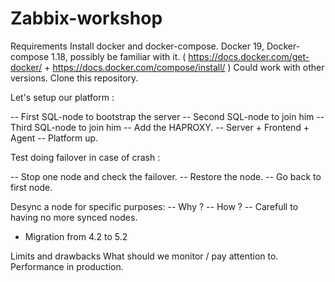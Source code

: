 # Zabbix-workshop
Requirements
Install docker and docker-compose.
Docker 19, Docker-compose 1.18, possibly be familiar with it.
( https://docs.docker.com/get-docker/ + https://docs.docker.com/compose/install/ )
Could work with other versions.
Clone this repository.

Let's setup our platform : 


-- First SQL-node to bootstrap the server
-- Second SQL-node to join him
-- Third SQL-node to join him
-- Add the HAPROXY.
-- Server + Frontend + Agent 
-- Platform up.

Test doing failover in case of crash : 


-- Stop one node and check the failover.
-- Restore the node.
-- Go back to first node.

Desync a node for specific purposes:
-- Why ? 
-- How ? 
-- Carefull to having no more synced nodes.

- Migration from 4.2 to 5.2

Limits and drawbacks
What should we monitor / pay attention to.
Performance in production.


